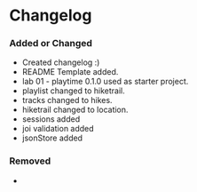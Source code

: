 # Changelog

### Added or Changed
- Created changelog :)
- README Template added.
- lab 01 - playtime 0.1.0 used as starter project.
- playlist changed to hiketrail.
- tracks changed to hikes.
- hiketrail changed to location.
- sessions added
- joi validation added
- jsonStore added 


### Removed
- 